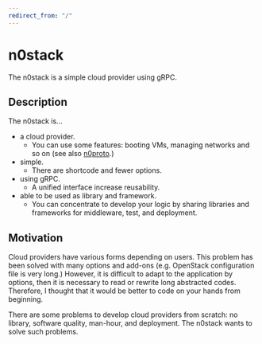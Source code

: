 ```yaml
---
redirect_from: "/"
---
```


# n0stack

The n0stack is a simple cloud provider using gRPC.

## Description

The n0stack is...

- a cloud provider.
    - You can use some features: booting VMs, managing networks and so on (see also [n0proto](n0proto/).)
- simple.
    - There are shortcode and fewer options.
- using gRPC.
    - A unified interface increase reusability.
- able to be used as library and framework.
    - You can concentrate to develop your logic by sharing libraries and frameworks for middleware, test, and deployment.

## Motivation

Cloud providers have various forms depending on users.
This problem has been solved with many options and add-ons (e.g. OpenStack configuration file is very long.)
However, it is difficult to adapt to the application by options, then it is necessary to read or rewrite long abstracted codes.
Therefore, I thought that it would be better to code on your hands from beginning.

There are some problems to develop cloud providers from scratch: no library, software quality, man-hour, and deployment.
The n0stack wants to solve such problems.
